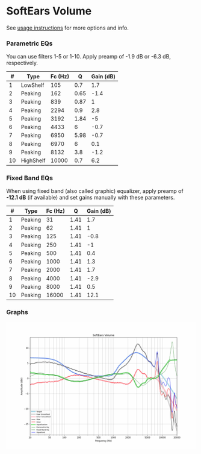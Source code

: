 # SoftEars Volume
See [usage instructions](https://github.com/jaakkopasanen/AutoEq#usage) for more options and info.

### Parametric EQs
You can use filters 1-5 or 1-10. Apply preamp of -1.9 dB or -6.3 dB, respectively.

|   # | Type      |   Fc (Hz) |    Q |   Gain (dB) |
|-----|-----------|-----------|------|-------------|
|   1 | LowShelf  |       105 | 0.7  |         1.7 |
|   2 | Peaking   |       162 | 0.65 |        -1.4 |
|   3 | Peaking   |       839 | 0.87 |         1   |
|   4 | Peaking   |      2294 | 0.9  |         2.8 |
|   5 | Peaking   |      3192 | 1.84 |        -5   |
|   6 | Peaking   |      4433 | 6    |        -0.7 |
|   7 | Peaking   |      6950 | 5.98 |        -0.7 |
|   8 | Peaking   |      6970 | 6    |         0.1 |
|   9 | Peaking   |      8132 | 3.8  |        -1.2 |
|  10 | HighShelf |     10000 | 0.7  |         6.2 |

### Fixed Band EQs
When using fixed band (also called graphic) equalizer, apply preamp of **-12.1 dB** (if available) and set gains manually with these parameters.

|   # | Type    |   Fc (Hz) |    Q |   Gain (dB) |
|-----|---------|-----------|------|-------------|
|   1 | Peaking |        31 | 1.41 |         1.7 |
|   2 | Peaking |        62 | 1.41 |         1   |
|   3 | Peaking |       125 | 1.41 |        -0.8 |
|   4 | Peaking |       250 | 1.41 |        -1   |
|   5 | Peaking |       500 | 1.41 |         0.4 |
|   6 | Peaking |      1000 | 1.41 |         1.3 |
|   7 | Peaking |      2000 | 1.41 |         1.7 |
|   8 | Peaking |      4000 | 1.41 |        -2.9 |
|   9 | Peaking |      8000 | 1.41 |         0.5 |
|  10 | Peaking |     16000 | 1.41 |        12.1 |

### Graphs
![](./SoftEars%20Volume.png)

